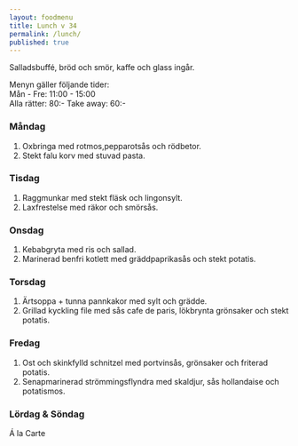 ```yaml
---
layout: foodmenu
title: Lunch v 34
permalink: /lunch/
published: true
---
```

Salladsbuffé, bröd och smör, kaffe och glass ingår.

Menyn gäller följande tider:  
Mån - Fre: 11:00 - 15:00  
Alla rätter: 80:- Take away: 60:-

### Måndag

1. Oxbringa med rotmos,pepparotsås och rödbetor.
2. Stekt falu korv med stuvad pasta.

### Tisdag

1. Raggmunkar med stekt fläsk och lingonsylt.
2. Laxfrestelse med räkor och smörsås.

### Onsdag

1. Kebabgryta med ris och sallad.
2. Marinerad benfri kotlett med gräddpaprikasås och stekt potatis.

### Torsdag

1. Ärtsoppa + tunna pannkakor med sylt och grädde.
2. Grillad kyckling file med sås cafe de paris, lökbrynta grönsaker och stekt potatis.

### Fredag

1. Ost och skinkfylld schnitzel med portvinsås, grönsaker och friterad potatis.
2. Senapmarinerad strömmingsflyndra med skaldjur, sås hollandaise och potatismos.

### Lördag & Söndag

Á la Carte
